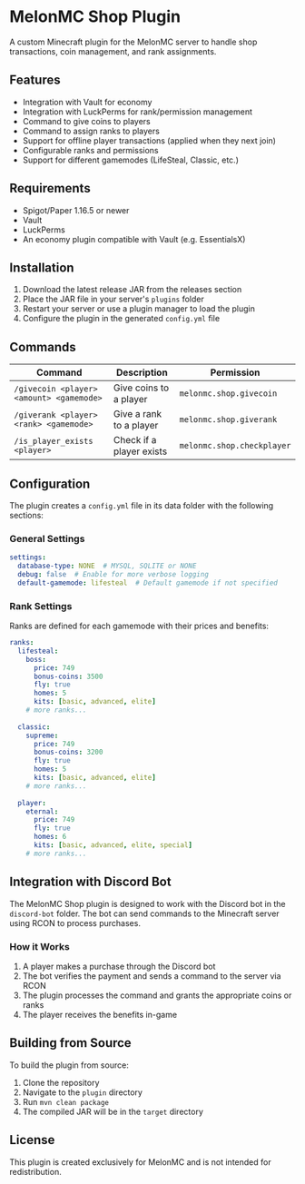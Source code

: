 # MelonMC Shop Plugin

A custom Minecraft plugin for the MelonMC server to handle shop transactions, coin management, and rank assignments.

## Features

- Integration with Vault for economy
- Integration with LuckPerms for rank/permission management
- Command to give coins to players
- Command to assign ranks to players
- Support for offline player transactions (applied when they next join)
- Configurable ranks and permissions
- Support for different gamemodes (LifeSteal, Classic, etc.)

## Requirements

- Spigot/Paper 1.16.5 or newer
- Vault
- LuckPerms
- An economy plugin compatible with Vault (e.g. EssentialsX)

## Installation

1. Download the latest release JAR from the releases section
2. Place the JAR file in your server's `plugins` folder
3. Restart your server or use a plugin manager to load the plugin
4. Configure the plugin in the generated `config.yml` file

## Commands

| Command | Description | Permission |
|---------|-------------|------------|
| `/givecoin <player> <amount> <gamemode>` | Give coins to a player | `melonmc.shop.givecoin` |
| `/giverank <player> <rank> <gamemode>` | Give a rank to a player | `melonmc.shop.giverank` |
| `/is_player_exists <player>` | Check if a player exists | `melonmc.shop.checkplayer` |

## Configuration

The plugin creates a `config.yml` file in its data folder with the following sections:

### General Settings

```yaml
settings:
  database-type: NONE  # MYSQL, SQLITE or NONE
  debug: false  # Enable for more verbose logging
  default-gamemode: lifesteal  # Default gamemode if not specified
```

### Rank Settings

Ranks are defined for each gamemode with their prices and benefits:

```yaml
ranks:
  lifesteal:
    boss:
      price: 749
      bonus-coins: 3500
      fly: true
      homes: 5
      kits: [basic, advanced, elite]
    # more ranks...
  
  classic:
    supreme:
      price: 749
      bonus-coins: 3200
      fly: true
      homes: 5
      kits: [basic, advanced, elite]
    # more ranks...
    
  player:
    eternal:
      price: 749
      fly: true
      homes: 6
      kits: [basic, advanced, elite, special]
    # more ranks...
```

## Integration with Discord Bot

The MelonMC Shop plugin is designed to work with the Discord bot in the `discord-bot` folder. The bot can send commands to the Minecraft server using RCON to process purchases.

### How it Works

1. A player makes a purchase through the Discord bot
2. The bot verifies the payment and sends a command to the server via RCON
3. The plugin processes the command and grants the appropriate coins or ranks
4. The player receives the benefits in-game

## Building from Source

To build the plugin from source:

1. Clone the repository
2. Navigate to the `plugin` directory
3. Run `mvn clean package`
4. The compiled JAR will be in the `target` directory

## License

This plugin is created exclusively for MelonMC and is not intended for redistribution. 
